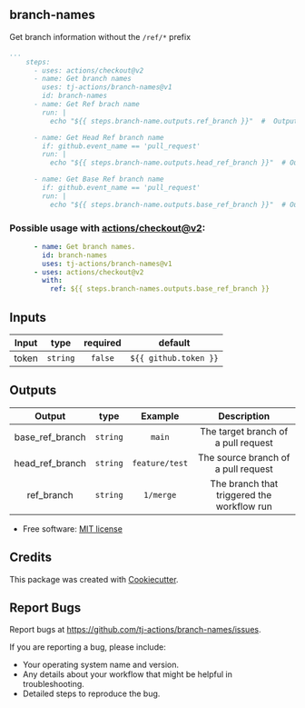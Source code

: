 branch-names
------------

Get branch information without the `/ref/*` prefix

```yaml
...
    steps:
      - uses: actions/checkout@v2
      - name: Get branch names
        uses: tj-actions/branch-names@v1
        id: branch-names
      - name: Get Ref brach name
        run: |
          echo "${{ steps.branch-name.outputs.ref_branch }}"  #  Outputs: "main"

      - name: Get Head Ref branch name
        if: github.event_name == 'pull_request'
        run: |
          echo "${{ steps.branch-name.outputs.head_ref_branch }}"  # Outputs: "feature/test"

      - name: Get Base Ref branch name
        if: github.event_name == 'pull_request'
        run: |
          echo "${{ steps.branch-name.outputs.base_ref_branch }}"  # Outputs: "1/merge"
```


### Possible usage with [actions/checkout@v2](https://github.com/actions/checkout):

```yaml
      - name: Get branch names.
        id: branch-names
        uses: tj-actions/branch-names@v1
      - uses: actions/checkout@v2
        with:
          ref: ${{ steps.branch-names.outputs.base_ref_branch }}
```


## Inputs

|   Input       |    type    |  required     |  default             | 
|:-------------:|:-----------:|:-------------:|:---------------------:|
| token         |  `string`   |    `false`    | `${{ github.token }}` |




## Outputs

|   Output             |    type     |  Example          |  Description                                     |
|:--------------------:|:-----------:|:-----------------:|:------------------------------------------------:|
|  base_ref_branch     |  `string`   |    `main`         |  The target branch of a pull request             |
|  head_ref_branch     |  `string`   |    `feature/test` |  The source branch of a pull request             |
|  ref_branch          |  `string`   |    `1/merge`      |  The branch that triggered the workflow run      |



* Free software: [MIT license](LICENSE)


Credits
-------

This package was created with [Cookiecutter](https://github.com/cookiecutter/cookiecutter).



Report Bugs
-----------

Report bugs at https://github.com/tj-actions/branch-names/issues.

If you are reporting a bug, please include:

* Your operating system name and version.
* Any details about your workflow that might be helpful in troubleshooting.
* Detailed steps to reproduce the bug.
